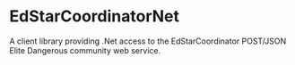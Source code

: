 EdStarCoordinatorNet
====================

A client library providing .Net access to the EdStarCoordinator POST/JSON Elite Dangerous community web service.
